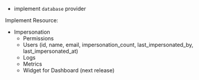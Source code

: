 - implement `database` provider

Implement Resource:
- Impersonation
  - Permissions
  - Users (id, name, email, impersonation_count, last_impersonated_by, last_impersonated_at)
  - Logs
  - Metrics
  - Widget for Dashboard (next release)
